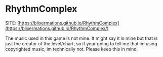 # RhythmComplex

SITE: [https://blixermations.github.io/RhythmComplex](https://blixermations.github.io/RhythmComplex/)

The music used in this game is not mine. It might say it is mine but that is just the creator of the level/chart, so if your going to tell me that im using copyrighted music, im technically not. Please keep this in mind.
